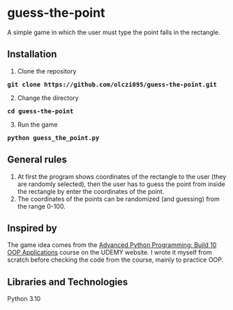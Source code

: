 # guess-the-point
A simple game in which the user must type the point falls in the rectangle.

## Installation
1. Clone the repository
  <pre><b>git clone https://github.com/olczi095/guess-the-point.git</b></pre>
2. Change the directory
  <pre><b>cd guess-the-point</b></pre>
3. Run the game
  <pre><b>python guess_the_point.py</b></pre>

## General rules
1. At first the program shows coordinates of the rectangle to the user (they are randomly selected), then the user has to guess the point from inside the rectangle by enter the coordinates of the point.
2. The coordinates of the points can be randomized (and guessing) from the range 0-100.

## Inspired by
The game idea comes from the [Advanced Python Programming: Build 10 OOP Applications](https://www.udemy.com/course/the-python-pro-course/) course on the UDEMY website.
I wrote it myself from scratch before checking the code from the course, mainly to practice OOP. 

## Libraries and Technologies 
Python 3.10
